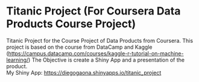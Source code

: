 # Titanic Project (For Coursera Data Products Course Project)
Titanic Project for the Course Project of Data Products from Coursera. This project is based on the course from DataCamp and Kaggle (https://campus.datacamp.com/courses/kaggle-r-tutorial-on-machine-learning/)
The Objective is create a Shiny App and a presentation of the product.  
My Shiny App: https://diegogaona.shinyapps.io/titanic_project
